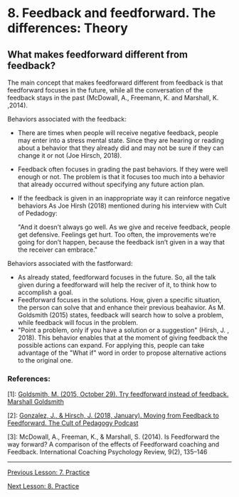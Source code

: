 # 8. Feedback and feedforward. The differences: Theory

## What makes feedforward different from feedback?

The main concept that makes feedforward different from feedback is that feedforward focuses in the future, while all the conversation of the feedback stays in the past (McDowall, A., Freemann, K. and Marshall, K. ,2014).

Behaviors associated with the feedback:

- There are times when people will receive negative feedback, people may enter into a stress mental state. Since they are hearing or reading about a behavior that they already did and may not be sure if they can change it or not (Joe Hirsch, 2018).
- Feedback often focuses in grading the past behaviors. If they were well enough or not. The problem is that it focuses too much into a behavior that already occurred without specifying any future action plan.
- If the feedback is given in an inappropriate  way it can reinforce negative behaviors  As Joe Hirsh (2018) mentioned  during his interview with Cult of Pedadogy:

  "And it doesn’t always go well. As we give and receive feedback, people get defensive. Feelings get hurt. Too often, the improvements we’re going for don’t happen, because the feedback isn’t given in a way that the receiver can embrace."


Behaviors associated with the fastforward:

- As already stated, feedforward focuses in the future. So, all the talk given during a feedforward will help the reciver of it, to think how to accomplish a goal.
- Feedforward focuses in the solutions. How, given a specific situation, the person can solve that and enhance their previous beahavior. As M. Goldsmith (2015) states, feedback will search how to solve a problem, while feedback will focus in the problem.
- "Point a problem, only if you have a solution or a suggestion" (Hirsh, J. , 2018). This behavior enables that at the moment of giving feedback the possible actions can expand. For applying this, people can take advantage of the "What if" word in order to propose alternative actions to the original one.



### References:

[1]: [Goldsmith, M. (2015, October 29). Try feedforward instead of feedback. Marshall Goldsmith](https://marshallgoldsmith.com/articles/try-feedforward-instead-feedback/)

[2]: [Gonzalez, J., &  Hirsch, J. (2018, January). Moving from Feedback to Feedforward. The Cult of Pedagogy Podcast](ttps://www.cultofpedagogy.com/pod/episode-87/)

[3]: McDowall, A., Freeman, K., &  Marshall, S. (2014). Is Feedforward the way forward? A comparison of the effects of Feedforward coaching and Feedback. International Coaching Psychology Review, 9(2), 135–146

---

[Previous Lesson: 7. Practice](07_feedforward_intro_practice.md)

[Next Lesson: 8. Practice](08_feedforward_diff_practice.md)
